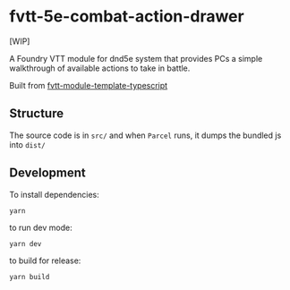 # fvtt-5e-combat-action-drawer

[WIP]

A Foundry VTT module for dnd5e system that provides PCs a simple walkthrough of available actions to take in battle.

Built from [fvtt-module-template-typescript](https://github.com/therebelrobot/fvtt-module-template-typescript)

## Structure

The source code is in `src/` and when `Parcel` runs, it dumps the bundled js into `dist/`

## Development

To install dependencies:

```
yarn
```

to run dev mode:

```
yarn dev
```

to build for release:

```
yarn build
```